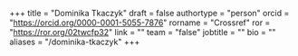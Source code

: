+++ 
title = "Dominika Tkaczyk" 
draft = false
authortype = "person"
orcid =  "https://orcid.org/0000-0001-5055-7876"
rorname = "Crossref"
ror = "https://ror.org/02twcfp32"
link = ""
team = "false"
jobtitle = ""
bio = ""
aliases = "/dominika-tkaczyk"
+++ 




